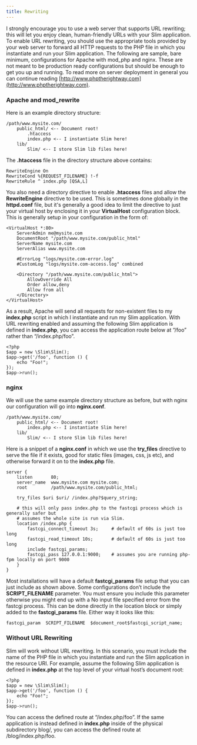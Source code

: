 ```yaml
---
title: Rewriting
---
```

I strongly encourage you to use a web server that supports URL rewriting; this will let you enjoy clean, human-friendly
URLs with your Slim application. To enable URL rewriting, you should use the appropriate tools provided by your
web server to forward all HTTP requests to the PHP file in which you instantiate and run your Slim application.
The following are sample, bare minimum, configurations for Apache with mod_php and nginx. These are not meant to
be production ready configurations but should be enough to get you up and running. To read more on server deployment
in general you can continue reading [http://www.phptherightway.com](http://www.phptherightway.com).

### Apache and mod_rewrite

Here is an example directory structure:

    /path/www.mysite.com/
        public_html/ <-- Document root!
            .htaccess
            index.php <-- I instantiate Slim here!
        lib/
            Slim/ <-- I store Slim lib files here!

The **.htaccess** file in the directory structure above contains:

    RewriteEngine On
    RewriteCond %{REQUEST_FILENAME} !-f
    RewriteRule ^ index.php [QSA,L]

You also need a directory directive to enable **.htaccess** files and allow the **RewriteEngine** directive to be used.
This is sometimes done globally in the **httpd.conf** file, but it's generally a good idea to limit the directive to
just your virtual host by enclosing it in your **VirtualHost** configuration block. This is generally setup in your
configuration in the form of:

    <VirtualHost *:80>
        ServerAdmin me@mysite.com
        DocumentRoot "/path/www.mysite.com/public_html"
        ServerName mysite.com
        ServerAlias www.mysite.com

        #ErrorLog "logs/mysite.com-error.log"
        #CustomLog "logs/mysite.com-access.log" combined

        <Directory "/path/www.mysite.com/public_html">
            AllowOverride All
            Order allow,deny
            Allow from all
        </Directory>
    </VirtualHost>

As a result, Apache will send all requests for non-existent files to my **index.php** script in which I instantiate
and run my Slim application. With URL rewriting enabled and assuming the following Slim application is defined in
**index.php**, you can access the application route below at “/foo” rather than “/index.php/foo”.

    <?php
    $app = new \Slim\Slim();
    $app->get('/foo', function () {
        echo "Foo!";
    });
    $app->run();

### nginx

We will use the same example directory structure as before, but with nginx our configuration will go into **nginx.conf**.

    /path/www.mysite.com/
        public_html/ <-- Document root!
            index.php <-- I instantiate Slim here!
        lib/
            Slim/ <-- I store Slim lib files here!

Here is a snippet of a **nginx.conf** in which we use the **try_files** directive to serve the file if it exists,
good for static files (images, css, js etc), and otherwise forward it on to the **index.php** file.

    server {
        listen       80;
        server_name  www.mysite.com mysite.com;
        root         /path/www.mysite.com/public_html;

        try_files $uri $uri/ /index.php?$query_string;	

        # this will only pass index.php to the fastcgi process which is generally safer but
        # assumes the whole site is run via Slim.
        location /index.php {
            fastcgi_connect_timeout 3s;     # default of 60s is just too long
            fastcgi_read_timeout 10s;       # default of 60s is just too long
            include fastcgi_params;
            fastcgi_pass 127.0.0.1:9000;    # assumes you are running php-fpm locally on port 9000
        }
    }

Most installations will have a default **fastcgi_params** file setup that you can just include as shown above.
Some configurations don’t include the **SCRIPT_FILENAME** parameter. You must ensure you include this parameter
otherwise you might end up with a No input file specified error from the fastcgi process. This can be done directly
in the location block or simply added to the **fastcgi_params** file. Either way it looks like this:

    fastcgi_param  SCRIPT_FILENAME  $document_root$fastcgi_script_name;

### Without URL Rewriting

Slim will work without URL rewriting. In this scenario, you must include the name of the PHP file in which you
instantiate and run the Slim application in the resource URI. For example, assume the following Slim application
is defined in **index.php** at the top level of your virtual host’s document root:

    <?php
    $app = new \Slim\Slim();
    $app->get('/foo', function () {
        echo "Foo!";
    });
    $app->run();

You can access the defined route at “/index.php/foo”. If the same application is instead defined in **index.php**
inside of the physical subdirectory blog/, you can access the defined route at /blog/index.php/foo.
